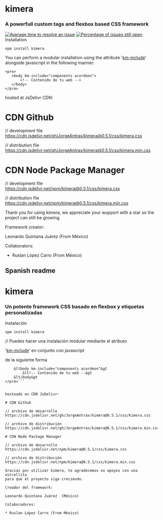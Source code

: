 # kimera
### A powerfull custom tags and flexbox based CSS framework
[![Average time to resolve an issue](http://isitmaintained.com/badge/resolution/JorgeAntrax/kimera.svg)](http://isitmaintained.com/project/JorgeAntrax/kimera "Average time to resolve an issue")
[![Percentage of issues still open](http://isitmaintained.com/badge/open/JorgeAntrax/kimera.svg)](http://isitmaintained.com/project/JorgeAntrax/kimera "Percentage of issues still open")
Installation


```npm install kimera```

You can perform a modular installation using the attribute '<a href="http://kimera.comli.com">km-include</a>' alongside javascript in the following manner:

 ``` 
<pre>
	<body km-include="components acordeon">
		<!-- Contenido de tu web -->
	</body>
</pre>
```


hosted at JsDelivr CDN:

# CDN Github

// development file
https://cdn.jsdelivr.net/gh/JorgeAntrax/kimera@0.5.1/css/kimera.css

// distribution file
https://cdn.jsdelivr.net/gh/JorgeAntrax/kimera@0.5.1/css/kimera.min.css

# CDN Node Package Manager

// development file
https://cdn.jsdelivr.net/npm/kimera@0.5.1/css/kimera.css

// distribution file
https://cdn.jsdelivr.net/npm/kimera@0.5.1/css/kimera.min.css

Thank you for using kimera, we appreciate your wupport with a star so the project can still be growing.

Framework creator:

Leonardo Quintana Juárez  (From México)

Collaborators:

* Ruslan López Carro (From México)


Spanish readme
--

# kimera
### Un potente framework CSS basado en flexbox y etiquetas personalizadas

Instalación

```npm install kimera```

// Puedes hacer una instalación módular mediante el atributo

'<a href="http://kimera.comli.com">km-include</a>' en conjunto con javascript

de la siguiente forma
```<pre>
	&ltbody km-include="components acordeon"&gt
		&lt!-- Contenido de tu web --&gt
	&lt/body&gt
</pre>```


hosteado en CDN JsDelivr:

# CDN Github

// archivo de desarrollo
https://cdn.jsdelivr.net/gh/JorgeAntrax/kimera@0.5.1/css/kimera.css

// archivo de distribución
https://cdn.jsdelivr.net/gh/JorgeAntrax/kimera@0.5.1/css/kimera.min.css

# CDN Node Package Manager

// archivo de desarrollo
https://cdn.jsdelivr.net/npm/kimera@0.5.1/css/kimera.css

// archivo de distribución
https://cdn.jsdelivr.net/npm/kimera@0.5.1/css/kimera.min.css

Gracias por utilizar kimera, te agradecemos no apoyes con una estrellita
para que el proyecto siga creciendo.

Creador del framework:

Leonardo Quintana Juárez  (México)

Colaboradores:

* Ruslan López Carro (From México)
